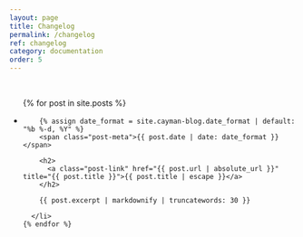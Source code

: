 ```yaml
---
layout: page
title: Changelog
permalink: /changelog
ref: changelog
category: documentation
order: 5
---
```



  <div>&nbsp;</div>

  <ul class="post-list">
    {% for post in site.posts %}
      <li>

        {% assign date_format = site.cayman-blog.date_format | default: "%b %-d, %Y" %}
        <span class="post-meta">{{ post.date | date: date_format }}</span>

        <h2>
          <a class="post-link" href="{{ post.url | absolute_url }}" title="{{ post.title }}">{{ post.title | escape }}</a>
        </h2>

        {{ post.excerpt | markdownify | truncatewords: 30 }}

      </li>
    {% endfor %}
  </ul>
